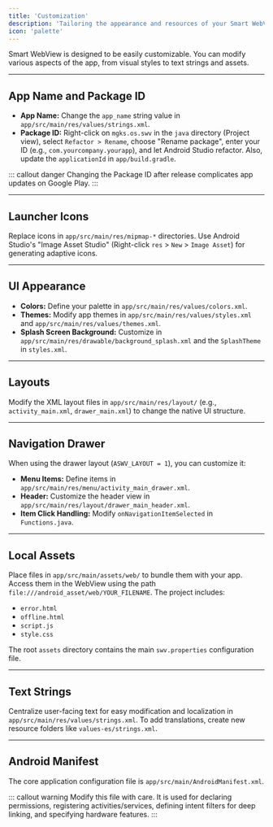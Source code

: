 ```yaml
---
title: 'Customization'
description: 'Tailoring the appearance and resources of your Smart WebView app.'
icon: 'palette'
---
```


Smart WebView is designed to be easily customizable. You can modify various aspects of the app, from visual styles to text strings and assets.

---

## App Name and Package ID

*   **App Name:** Change the `app_name` string value in `app/src/main/res/values/strings.xml`.
*   **Package ID:** Right-click on `mgks.os.swv` in the `java` directory (Project view), select `Refactor > Rename`, choose "Rename package", enter your ID (e.g., `com.yourcompany.yourapp`), and let Android Studio refactor. Also, update the `applicationId` in `app/build.gradle`.

::: callout danger
Changing the Package ID after release complicates app updates on Google Play.
:::

---

## Launcher Icons

Replace icons in `app/src/main/res/mipmap-*` directories. Use Android Studio's "Image Asset Studio" (Right-click `res` > `New` > `Image Asset`) for generating adaptive icons.

---

## UI Appearance

*   **Colors:** Define your palette in `app/src/main/res/values/colors.xml`.
*   **Themes:** Modify app themes in `app/src/main/res/values/styles.xml` and `app/src/main/res/values/themes.xml`.
*   **Splash Screen Background:** Customize in `app/src/main/res/drawable/background_splash.xml` and the `SplashTheme` in `styles.xml`.

---

## Layouts

Modify the XML layout files in `app/src/main/res/layout/` (e.g., `activity_main.xml`, `drawer_main.xml`) to change the native UI structure.

---

## Navigation Drawer

When using the drawer layout (`ASWV_LAYOUT = 1`), you can customize it:

*   **Menu Items:** Define items in `app/src/main/res/menu/activity_main_drawer.xml`.
*   **Header:** Customize the header view in `app/src/main/res/layout/drawer_main_header.xml`.
*   **Item Click Handling:** Modify `onNavigationItemSelected` in `Functions.java`.

---

## Local Assets

Place files in `app/src/main/assets/web/` to bundle them with your app. Access them in the WebView using the path `file:///android_asset/web/YOUR_FILENAME`. The project includes:
- `error.html`
- `offline.html`
- `script.js`
- `style.css`

The root `assets` directory contains the main `swv.properties` configuration file.

---

## Text Strings

Centralize user-facing text for easy modification and localization in `app/src/main/res/values/strings.xml`. To add translations, create new resource folders like `values-es/strings.xml`.

---

## Android Manifest

The core application configuration file is `app/src/main/AndroidManifest.xml`.

::: callout warning
Modify this file with care. It is used for declaring permissions, registering activities/services, defining intent filters for deep linking, and specifying hardware features.
:::